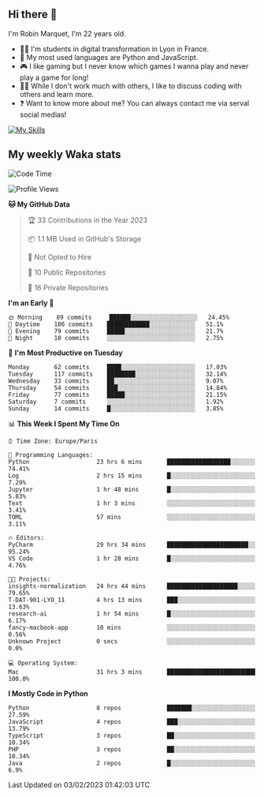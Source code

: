 ## Hi there 👋

I'm Robin Marquet, I'm 22 years old.

- 👨‍💻 I'm students in digital transformation in Lyon in France.
- 🌱 My most used languages are Python and JavaScript.
- 🎮 I like gaming but I never know which games I wanna play and never play a game for long!
- 👯‍♀️ While I don't work much with others, I like to discuss coding with others and learn more.
- ❓ Want to know more about me? You can always contact me via serval social medias!

[![My Skills](https://skillicons.dev/icons?i=js,html,css,docker,express,figma,firebase,graphql,mongodb,mysql,nodejs,py,react,ts,vue)](https://skillicons.dev)

## My weekly Waka stats

<!--START_SECTION:waka-->
![Code Time](http://img.shields.io/badge/Code%20Time-3%2C348%20hrs%2024%20mins-blue)

![Profile Views](http://img.shields.io/badge/Profile%20Views-0-blue)

**🐱 My GitHub Data** 

> 🏆 33 Contributions in the Year 2023
 > 
> 📦 1.1 MB Used in GitHub's Storage 
 > 
> 🚫 Not Opted to Hire
 > 
> 📜 10 Public Repositories 
 > 
> 🔑 16 Private Repositories  
 > 
**I'm an Early 🐤** 

```text
🌞 Morning    89 commits     ██████░░░░░░░░░░░░░░░░░░░   24.45% 
🌆 Daytime    186 commits    ████████████░░░░░░░░░░░░░   51.1% 
🌃 Evening    79 commits     █████░░░░░░░░░░░░░░░░░░░░   21.7% 
🌙 Night      10 commits     ░░░░░░░░░░░░░░░░░░░░░░░░░   2.75%

```
📅 **I'm Most Productive on Tuesday** 

```text
Monday       62 commits     ████░░░░░░░░░░░░░░░░░░░░░   17.03% 
Tuesday      117 commits    ████████░░░░░░░░░░░░░░░░░   32.14% 
Wednesday    33 commits     ██░░░░░░░░░░░░░░░░░░░░░░░   9.07% 
Thursday     54 commits     ███░░░░░░░░░░░░░░░░░░░░░░   14.84% 
Friday       77 commits     █████░░░░░░░░░░░░░░░░░░░░   21.15% 
Saturday     7 commits      ░░░░░░░░░░░░░░░░░░░░░░░░░   1.92% 
Sunday       14 commits     █░░░░░░░░░░░░░░░░░░░░░░░░   3.85%

```


📊 **This Week I Spent My Time On** 

```text
⌚︎ Time Zone: Europe/Paris

💬 Programming Languages: 
Python                   23 hrs 6 mins       ██████████████████░░░░░░░   74.41% 
Log                      2 hrs 15 mins       █░░░░░░░░░░░░░░░░░░░░░░░░   7.29% 
Jupyter                  1 hr 48 mins        █░░░░░░░░░░░░░░░░░░░░░░░░   5.83% 
Text                     1 hr 3 mins         ░░░░░░░░░░░░░░░░░░░░░░░░░   3.41% 
TOML                     57 mins             ░░░░░░░░░░░░░░░░░░░░░░░░░   3.11%

🔥 Editors: 
PyCharm                  29 hrs 34 mins      ███████████████████████░░   95.24% 
VS Code                  1 hr 28 mins        █░░░░░░░░░░░░░░░░░░░░░░░░   4.76%

🐱‍💻 Projects: 
insights-normalization   24 hrs 44 mins      ████████████████████░░░░░   79.65% 
T-DAT-901-LYO_11         4 hrs 13 mins       ███░░░░░░░░░░░░░░░░░░░░░░   13.63% 
research-ai              1 hr 54 mins        █░░░░░░░░░░░░░░░░░░░░░░░░   6.17% 
fancy-macbook-app        10 mins             ░░░░░░░░░░░░░░░░░░░░░░░░░   0.56% 
Unknown Project          0 secs              ░░░░░░░░░░░░░░░░░░░░░░░░░   0.0%

💻 Operating System: 
Mac                      31 hrs 3 mins       █████████████████████████   100.0%

```

**I Mostly Code in Python** 

```text
Python                   8 repos             ███████░░░░░░░░░░░░░░░░░░   27.59% 
JavaScript               4 repos             ███░░░░░░░░░░░░░░░░░░░░░░   13.79% 
TypeScript               3 repos             ██░░░░░░░░░░░░░░░░░░░░░░░   10.34% 
PHP                      3 repos             ██░░░░░░░░░░░░░░░░░░░░░░░   10.34% 
Java                     2 repos             █░░░░░░░░░░░░░░░░░░░░░░░░   6.9%

```



 Last Updated on 03/02/2023 01:42:03 UTC
<!--END_SECTION:waka-->
